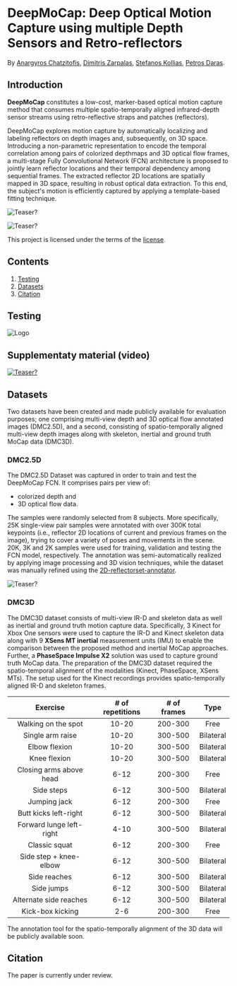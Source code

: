 # DeepMoCap: Deep Optical Motion Capture using multiple Depth Sensors and Retro-reflectors
By [Anargyros Chatzitofis](https://www.iti.gr/iti/people/Anargyros_Chatzitofis.html), [Dimitris Zarpalas](https://www.iti.gr/iti/people/Dimitrios_Zarpalas.html), [Stefanos Kollias](https://www.ece.ntua.gr/gr/staff/15), [Petros Daras](https://www.iti.gr/iti/people/Petros_Daras.html).



## Introduction
**DeepMoCap** constitutes a low-cost, marker-based optical motion capture method that consumes multiple spatio-temporally aligned infrared-depth sensor streams using retro-reflective straps and patches (reflectors). 

DeepMoCap explores motion capture by automatically localizing and labeling reflectors on depth images and, subsequently, on 3D space. Introducing a non-parametric representation to encode the temporal correlation among pairs of colorized depthmaps and 3D optical flow frames, a multi-stage Fully Convolutional Network (FCN) architecture is proposed to jointly learn reflector locations and their temporal dependency among sequential frames. The extracted reflector 2D locations are spatially mapped in 3D space, resulting in robust optical data extraction. To this end, the subject's motion is efficiently captured by applying a template-based fitting technique.

 ![Teaser?](http://www.deepmocap.com/img/overview.png)
 
 ![Teaser?](http://www.deepmocap.com/img/overall.png)

This project is licensed under the terms of the [license](LICENSE).



## Contents
1. [Testing](#testing)
2. [Datasets](#datasets)
3. [Citation](#citation)

## Testing
![Logo](http://www.deepmocap.com/img/3D_all.png)

## Supplementaty material (video)
[![Teaser?](http://www.deepmocap.com/img/video_splash.png)](https://www.dropbox.com/s/y0iyv2hg5eufl4y/DeepMoCap_vid.mp4?dl=0)

## Datasets
Two datasets have been created and made publicly available for evaluation purposes; one comprising multi-view depth and 3D optical flow annotated images (DMC2.5D), and a second, consisting of spatio-temporally aligned multi-view depth images along with skeleton, inertial and ground truth MoCap data (DMC3D).

### DMC2.5D
The DMC2.5D Dataset was captured in order to train and test the DeepMoCap FCN. It comprises pairs per view of: 
 - colorized depth and 
 - 3D optical flow data.
 
 The samples were randomly selected from 8 subjects. More specifically, 25K single-view pair samples were annotated with over 300K total keypoints (i.e., reflector 2D locations of current and previous frames on the image), trying to cover a variety of poses and movements in the scene. 20K, 3K and 2K samples were used for training, validation and testing the FCN model, respectively. The annotation was semi-automatically realized by applying image processing and 3D vision techniques, while the dataset was manually refined using the [2D-reflectorset-annotator](/tools/2D-reflector-annotator/).

 ![Teaser?](http://www.deepmocap.com/img/DMC2.5D_github.png)

### DMC3D

The DMC3D dataset consists of multi-view IR-D and skeleton data as well as inertial and ground truth motion capture data. Specifically, 3 Kinect for Xbox One sensors were used to capture the IR-D and Kinect skeleton data along with 9 **XSens MT inertial** measurement units (IMU) to enable the comparison between the proposed method and inertial MoCap approaches. Further, a **PhaseSpace Impulse X2** solution was used to capture ground truth MoCap data. The preparation of the DMC3D dataset required the spatio-temporal alignment of the modalities (Kinect, PhaseSpace, XSens MTs). The setup used for the Kinect recordings provides spatio-temporally aligned IR-D and skeleton frames.



|   Exercise    | # of repetitions  | # of frames  |  Type  |
|  :---: |  :---: |  :---: |  :---: |
| Walking on the spot | 10-20 | 200-300 | Free |
| Single arm raise | 10-20 | 300-500 | Bilateral |
| Elbow flexion | 10-20 | 300-500 | Bilateral |
| Knee flexion | 10-20 | 300-500 | Bilateral |
| Closing arms above head | 6-12 | 200-300 | Free |
| Side steps | 6-12 | 300-500 | Bilateral | 
| Jumping jack | 6-12 | 200-300 | Free |
| Butt kicks left-right | 6-12 | 300-500 | Bilateral |
| Forward lunge left-right | 4-10 | 300-500 | Bilateral |
| Classic squat | 6-12 | 200-300 | Free |
| Side step + knee-elbow | 6-12 | 300-500 | Bilateral |
| Side reaches | 6-12 | 300-500 | Bilateral |
| Side jumps | 6-12 | 300-500 | Bilateral |
| Alternate side reaches | 6-12 | 300-500 | Bilateral |
| Kick-box kicking | 2-6 | 200-300 | Free |

The annotation tool for the spatio-temporally alignment of the 3D data will be publicly available soon.

## Citation

The paper is currently under review.

<!-- Please cite the paper in your publications if it helps your research:    
    
    @inproceedings{deepmocap2018chatzitofis,
      author = {Anargyros Chatzitofis and Dimitrios Zarpalas and Stefanos Kollias and Petros Daras},
      booktitle = {Sensors},
      title = {DeepMoCap: Optical Motion Capture leveraging multiple Depth Sensors, Retro-reflectors and Fully Convolutional Neural Networks},
      year = {2018}
      } -->
	  
